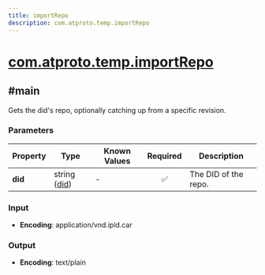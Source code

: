 ```yaml
---
title: importRepo
description: com.atproto.temp.importRepo
---
```


# [com.atproto.temp.importRepo](https://github.com/myConsciousness/atproto.dart/blob/main/lexicons/com/atproto/temp/importRepo.json)

## #main

Gets the did's repo, optionally catching up from a specific revision.

### Parameters

| Property | Type | Known Values | Required | Description |
| --- | --- | --- | :---: | --- |
| **did** | string ([did](https://atproto.com/specs/did)) | - | ✅ | The DID of the repo. |

### Input

- **Encoding**: application/vnd.ipld.car

### Output

- **Encoding**: text/plain
